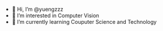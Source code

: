 - 👋 Hi, I’m @yuengzzz
- 👀 I’m interested in Computer Vision
- 🌱 I’m currently learning Couputer Science and Technology
